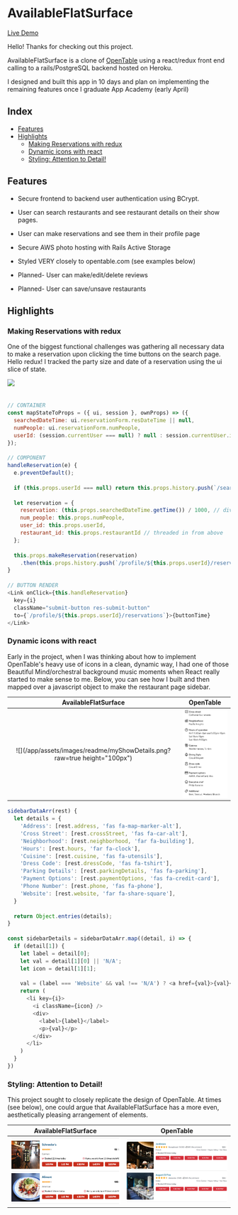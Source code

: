 # AvailableFlatSurface

[Live Demo](https://available-flat-surface.herokuapp.com/ "AvailableFlatSurface")

Hello! Thanks for checking out this project.

AvailableFlatSurface is a clone of [OpenTable](opentable.com "OpenTable") using a react/redux front end calling to a rails/PostgreSQL backend hosted on Heroku. 

I designed and built this app in 10 days and plan on implementing the remaining features once I graduate App Academy (early April)

## Index

* [Features](https://github.com/MasonChinkin/availableFlatSurface/blob/master/README.md#features)
* [Highlights](https://github.com/MasonChinkin/availableFlatSurface/blob/master/README.md#highlights)
  * [Making Reservations with redux](https://github.com/MasonChinkin/availableFlatSurface/blob/master/README.md#Making-Reservations-with-redux)
  * [Dynamic icons with react](https://github.com/MasonChinkin/availableFlatSurface/blob/master/README.md#Dynamic-icons-with-react)
  * [Styling: Attention to Detail!](https://github.com/MasonChinkin/availableFlatSurface/blob/master/README.md#styling-attention-to-detail)

## Features

* Secure frontend to backend user authentication using BCrypt.
* User can search restaurants and see restaurant details on their show pages.
* User can make reservations and see them in their profile page
* Secure AWS photo hosting with Rails Active Storage
* Styled VERY closely to opentable.com (see examples below)

* Planned- User can make/edit/delete reviews
* Planned- User can save/unsave restaurants

## Highlights

### Making Reservations with redux

One of the biggest functional challenges was gathering all necessary data to make a reservation upon clicking the time buttons on the search page. Hello redux! I tracked the party size and date of a reservation using the ui slice of state.

![](/app/assets/images/readme/demo-min.gif?raw=true)

```javascript

// CONTAINER
const mapStateToProps = ({ ui, session }, ownProps) => ({
  searchedDateTime: ui.reservationForm.resDateTime || null,
  numPeople: ui.reservationForm.numPeople,
  userId: (session.currentUser === null) ? null : session.currentUser.id,
});

// COMPONENT
handleReservation(e) {
  e.preventDefault();

  if (this.props.userId === null) return this.props.history.push(`/search/signin`);

  let reservation = {
    reservation: (this.props.searchedDateTime.getTime()) / 1000, // divide by 1000 for rails
    num_people: this.props.numPeople,
    user_id: this.props.userId,
    restaurant_id: this.props.restaurantId // threaded in from above
  };

  this.props.makeReservation(reservation)
    .then(this.props.history.push(`/profile/${this.props.userId}/reservations#new-reservation`));
}

// BUTTON RENDER
<Link onClick={this.handleReservation}
  key={i}
  className="submit-button res-submit-button"
  to={`/profile/${this.props.userId}/reservations`}>{buttonTime}
</Link>
```

### Dynamic icons with react

Early in the project, when I was thinking about how to implement OpenTable's heavy use of icons in a clean, dynamic way, I had one of those Beautiful Mind/orchestral background music moments when React really started to make sense to me. Below, you can see how I built and then mapped over a javascript object to make the restaurant page sidebar.

AvailableFlatSurface            |  OpenTable
:-------------------------:|:-------------------------:
![](/app/assets/images/readme/myShowDetails.png?raw=true height="100px") | ![](/app/assets/images/readme/openTableShowDetails.png?raw=true)

```javascript
sidebarDataArr(rest) {
  let details = {
    'Address': [rest.address, 'fas fa-map-marker-alt'],
    'Cross Street': [rest.crossStreet, 'fas fa-car-alt'],
    'Neighborhood': [rest.neighborhood, 'far fa-building'],
    'Hours': [rest.hours, 'far fa-clock'],
    'Cuisine': [rest.cuisine, 'fas fa-utensils'],
    'Dress Code': [rest.dressCode, 'fas fa-tshirt'],
    'Parking Details': [rest.parkingDetails, 'fas fa-parking'],
    'Payment Options': [rest.paymentOptions, 'fas fa-credit-card'],
    'Phone Number': [rest.phone, 'fas fa-phone'],
    'Website': [rest.website, 'far fa-share-square'],
  }

  return Object.entries(details);
}

const sidebarDetails = sidebarDataArr.map((detail, i) => {
  if (detail[1]) {
    let label = detail[0];
    let val = detail[1][0] || 'N/A';
    let icon = detail[1][1];

    val = (label === 'Website' && val !== 'N/A') ? <a href={val}>{val}</a> : val
    return (
      <li key={i}>
        <i className={icon} />
        <div>
          <label>{label}</label>
          <p>{val}</p>
        </div>
      </li>
    )
  }
})
```

### Styling: Attention to Detail!

This project sought to closely replicate the design of OpenTable. At times (see below), one could argue that AvailableFlatSurface has a more even, aesthetically pleasing arrangement of elements.

AvailableFlatSurface            |  OpenTable
:-------------------------:|:-------------------------:
![](/app/assets/images/readme/myListItem.png?raw=true) | ![](/app/assets/images/readme/openTableListItem.png?raw=true)
